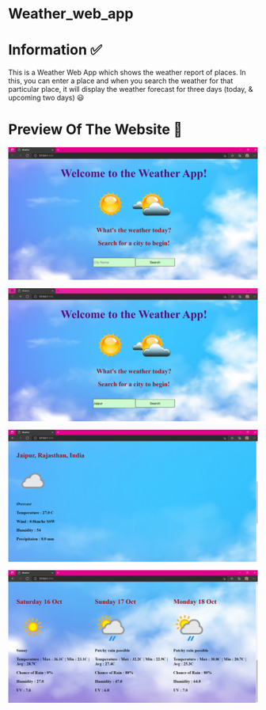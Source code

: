 # Weather_web_app

# Information ✅
This is a Weather Web App which shows the weather report of places. In this, you can enter a place and when you search the weather for that particular place, it will display the weather forecast for three days (today, & upcoming two days) 😃

# Preview Of The Website 🤩

![image](https://github.com/Sunidhimathur/Weather_web_app/blob/main/ss/1.png)

![image](https://github.com/Sunidhimathur/Weather_web_app/blob/main/ss/2.png)

![image](https://github.com/Sunidhimathur/Weather_web_app/blob/main/ss/3.png)

![image](https://github.com/Sunidhimathur/Weather_web_app/blob/main/ss/4.png)

